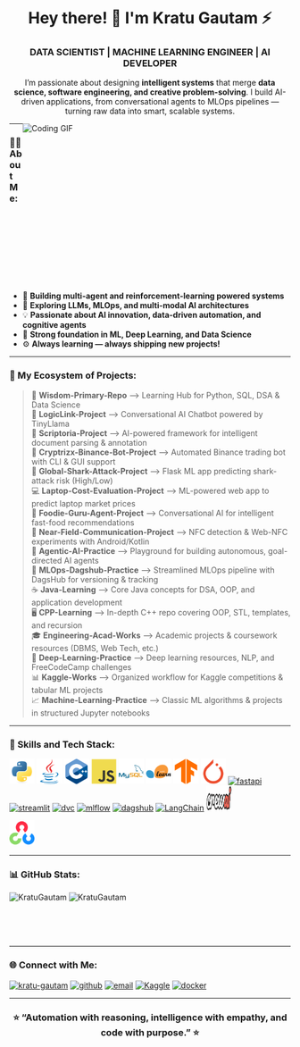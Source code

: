 <!-- ![Header Banner](https://media.licdn.com/dms/image/D4D16AQG-Example-Banner) -->

<h1 align="center">Hey there! 👋 I'm Kratu Gautam ⚡</h1>
<h3 align="center">DATA SCIENTIST | MACHINE LEARNING ENGINEER | AI DEVELOPER</h3>

<p align="center">
I’m passionate about designing <b>intelligent systems</b> that merge <b>data science, software engineering, and creative problem-solving</b>.  
I build AI-driven applications, from conversational agents to MLOps pipelines — turning raw data into smart, scalable systems.
</p>

<img src="https://miro.medium.com/max/2800/1*BU7f02LeQeELztqxa8eCmw.gif" align="right" alt="Coding GIF" width="480" height="300">

---

<h3 align="left">👨‍💻 About Me:</h3>

- 🔭 **Building multi-agent and reinforcement-learning powered systems**  
- 🌱 **Exploring LLMs, MLOps, and multi-modal AI architectures**  
- 💡 **Passionate about AI innovation, data-driven automation, and cognitive agents**  
- 🧠 **Strong foundation in ML, Deep Learning, and Data Science**  
- ⚙️ **Always learning — always shipping new projects!**

---

<h3 align="left">🧩 My Ecosystem of Projects:</h3>

> 🚀 <b>Wisdom-Primary-Repo</b> —> Learning Hub for Python, SQL, DSA & Data Science  
> 💬 <b>LogicLink-Project</b> —> Conversational AI Chatbot powered by TinyLlama  
> 📄 <b>Scriptoria-Project</b> —> AI-powered framework for intelligent document parsing & annotation  
> 🤖 <b>Cryptrizx-Binance-Bot-Project</b> —> Automated Binance trading bot with CLI & GUI support  
> 🦈 <b>Global-Shark-Attack-Project</b> —> Flask ML app predicting shark-attack risk (High/Low)  
> 💻 <b>Laptop-Cost-Evaluation-Project</b> —> ML-powered web app to predict laptop market prices  
> 🍔 <b>Foodie-Guru-Agent-Project</b> —> Conversational AI for intelligent fast-food recommendations  
> 📡 <b>Near-Field-Communication-Project</b> —> NFC detection & Web-NFC experiments with Android/Kotlin  
> 🧠 <b>Agentic-AI-Practice</b> —> Playground for building autonomous, goal-directed AI agents  
> 🔗 <b>MLOps-Dagshub-Practice</b> —> Streamlined MLOps pipeline with DagsHub for versioning & tracking  
> ☕ <b>Java-Learning</b> —> Core Java concepts for DSA, OOP, and application development  
> 🖥️ <b>CPP-Learning</b> —> In-depth C++ repo covering OOP, STL, templates, and recursion  
> 🎓 <b>Engineering-Acad-Works</b> —> Academic projects & coursework resources (DBMS, Web Tech, etc.)  
> 🧬 <b>Deep-Learning-Practice</b> —> Deep learning resources, NLP, and FreeCodeCamp challenges  
> 📊 <b>Kaggle-Works</b> —> Organized workflow for Kaggle competitions & tabular ML projects  
> 📈 <b>Machine-Learning-Practice</b> —> Classic ML algorithms & projects in structured Jupyter notebooks  


---

<h3 align="left">🎯 Skills and Tech Stack:</h3>

<p align="left">
  <a href="https://www.python.org" target="_blank"><img src="https://raw.githubusercontent.com/devicons/devicon/master/icons/python/python-original.svg" alt="python" width="45" height="45"/></a> 
  <a href="https://www.java.com" target="_blank"><img src="https://raw.githubusercontent.com/devicons/devicon/master/icons/java/java-original.svg" alt="java" width="45" height="45"/></a> 
  <a href="https://www.cplusplus.com/" target="_blank"><img src="https://raw.githubusercontent.com/devicons/devicon/master/icons/cplusplus/cplusplus-original.svg" alt="cplusplus" width="45" height="45"/></a> 
  <a href="https://developer.mozilla.org/en-US/docs/Web/JavaScript" target="_blank"><img src="https://raw.githubusercontent.com/devicons/devicon/master/icons/javascript/javascript-original.svg" alt="javascript" width="45" height="45"/></a> 
  <a href="https://www.w3schools.com/sql/" target="_blank"><img src="https://raw.githubusercontent.com/devicons/devicon/master/icons/mysql/mysql-original-wordmark.svg" alt="sql" width="45" height="45"/></a> 
  <a href="https://scikit-learn.org/" target="_blank"><img src="https://raw.githubusercontent.com/devicons/devicon/master/icons/scikitlearn/scikitlearn-original.svg" alt="scikit-learn" width="45" height="45"/></a> 
  <a href="https://www.tensorflow.org/" target="_blank"><img src="https://raw.githubusercontent.com/devicons/devicon/master/icons/tensorflow/tensorflow-original.svg" alt="tensorflow" width="45" height="45"/></a>
  <a href="https://pytorch.org/" target="_blank"><img src="https://raw.githubusercontent.com/devicons/devicon/master/icons/pytorch/pytorch-original.svg" alt="pytorch" width="45" height="45"/></a> 
  <a href="https://fastapi.tiangolo.com/" target="_blank"><img src="https://cdn.worldvectorlogo.com/logos/fastapi-1.svg" alt="fastapi" width="45" height="45"/></a> 
  <a href="https://streamlit.io/" target="_blank"><img src="https://streamlit.io/images/brand/streamlit-mark-color.png" alt="streamlit" width="45" height="45"/></a> 
  <a href="https://dvc.org/" target="_blank"><img src="https://avatars.githubusercontent.com/u/37219282?s=200&v=4" alt="dvc" width="45" height="45"/></a> 
  <a href="https://mlflow.org/" target="_blank"><img src="https://raw.githubusercontent.com/mlflow/mlflow/master/assets/logo.svg" alt="mlflow" width="70" height="35"/></a> 
  <a href="https://www.dagshub.com/" target="_blank"><img src="https://cdn.brandfetch.io/id0ycwXVhg/w/300/h/300/theme/dark/icon.png?c=1bxid64Mup7aczewSAYMX&t=1758618528632" alt="dagshub" width="45" height="45"/></a> 
  <a href="https://www.langchain.com/" target="_blank"><img src="https://github.com/ChristianMallma/langchain-and-langgraph-course/raw/main/static/LangChain-logo.svg" alt="LangChain" width="90" height="50"/></a> 
  <a href="https://www.crewai.com/" target="_blank">
  <img src="https://github.com/crewAIInc/crewAI-tools/raw/main/assets/crewai_logo.png" alt="crewai" width="45" height="45"/>
</a>

  <a href="https://opencv.org/" target="_blank"><img src="https://raw.githubusercontent.com/devicons/devicon/master/icons/opencv/opencv-original.svg" alt="opencv" width="45" height="45"/></a>
</p>


---

<h3 align="left">📊 GitHub Stats:</h3>

<p>
<img align="left" src="https://github-readme-stats.vercel.app/api/top-langs?username=KratuGautam99&show_icons=true&locale=en&layout=compact&theme=radical" alt="KratuGautam" />
</p>

<p>&nbsp;<img src="https://github-readme-stats.vercel.app/api?username=KratuGautam99&show_icons=true&locale=en&theme=radical" alt="KratuGautam" /></p>

<br><br><br>

---

<h3 align="left">🌐 Connect with Me:</h3>

<p align="left">
<a href="www.linkedin.com/in/kratugautam27082005" target="blank"><img align="center" src="https://raw.githubusercontent.com/rahuldkjain/github-profile-readme-generator/master/src/images/icons/Social/linked-in-alt.svg" alt="kratu-gautam" height="35" width="45" /></a>
<a href="https://github.com/KratuGautam99" target="blank"><img align="center" src="https://raw.githubusercontent.com/rahuldkjain/github-profile-readme-generator/master/src/images/icons/Social/github.svg" alt="github" height="35" width="45" /></a>
<a href="mailto:kratugautam99@gmail.com" target="blank"><img align="center" src="https://img.icons8.com/color/48/000000/gmail--v1.png" alt="email" height="35" width="45" /></a>
<!--<a href="https://kratu-gautam-portfolio.vercel.app" target="blank"><img align="center" src="https://img.icons8.com/color/48/000000/domain.png" alt="portfolio" height="35" width="45" /></a>
<a href="https://www.leetcode.com/kratu_gautam" target="blank"><img align="center" src="https://raw.githubusercontent.com/rahuldkjain/github-profile-readme-generator/master/src/images/icons/Social/leet-code.svg" alt="LeetCode" height="35" width="45" /></a>-->
<a href="https://www.kaggle.com/kratugautam" target="_blank"> <img align="center" src="https://raw.githubusercontent.com/rahuldkjain/github-profile-readme-generator/master/src/images/icons/Social/kaggle.svg" alt="Kaggle" height="35" width="45" /></a>
<a href="https://hub.docker.com/repositories/kratuzen" target="_blank">
  <img align="center" src="https://raw.githubusercontent.com/gilbarbara/logos/refs/heads/main/logos/docker.svg" alt="docker" height="90" width="90" />
</a>

</p>

---

<h3 align="center">⭐ “Automation with reasoning, intelligence with empathy, and code with purpose.” ⭐</h3>
